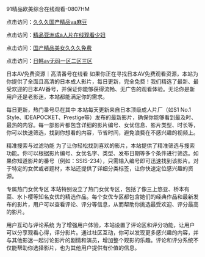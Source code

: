 91精品欧美综合在线观看-0807HM

点击访问：<a href="https://heiliaoe8ajia.pages.dev">久久久国产精品ⅴa麻豆</a>

点击访问：<a href="https://heiliaoxqkkct.pages.dev">精品亚洲成a人片在线观看少妇</a>

点击访问：<a href="https://heiliaozj3tjd.pages.dev">国产精品美女久久久免费</a>

点击访问：<a href="https://heiliaowzu4ur.pages.dev">日韩av无码一区二区三区</a>

日本AV免费资源｜高清番号在线看
如果你正在寻找日本AV免费观看资源，本站为你提供了全面且高清的日本成人影片，每日更新，完全免费！我们精选了最新、最受欢迎的日本AV番号，并保证你能够获得流畅、无广告的观看体验。无论你是新用户还是老影迷，本站都能满足你的需求。

每日更新，热门番号尽在其中
本站每天更新来自日本顶级成人片厂（如S1 No.1 Style、IDEAPOCKET、Prestige等）发布的最新影片，确保你能够看到最及时、最热的内容。每一部影片都包含详细的影片编号、女优信息、影片类型、时长等，你可以快速筛选，找到你想看的内容，节省时间，避免浪费在不感兴趣的视频上。

精准搜索与过滤功能
为了让你轻松找到喜欢的影片，本站提供了精准筛选与搜索功能。你可以根据影片编号、女优名字、类型、发布日期等多个条件进行筛选。如果你知道影片的番号（例如：SSIS-234），只需输入编号即可迅速找到该影片。对于特定的女优或者题材，本站还提供了详细分类标签，让你快速定位感兴趣的资源。

专属热门女优专区
本站特别设立了热门女优专区，包括了像三上悠亚、桥本有菜、水卜樱等知名女优的精选作品。每个女优专区都包含她们的经典作品和最新发布的影片，用户可以查看评论、评分等信息，从而帮助你挑选最受欢迎、评分最高的影片。

用户互动与评论系统
为了增强用户体验，本站设置了评论区和评分功能，让用户可以分享观看心得，评分影片。通过社区互动，你可以发现更多感兴趣的内容，并与其他影迷一起讨论影片的剧情和演员，增加整个观影的乐趣。评论和评分系统不仅能帮助你选择影片，也为其他用户提供有价值的信息。




<span style="display:none;">[Canonical link](）</span>
